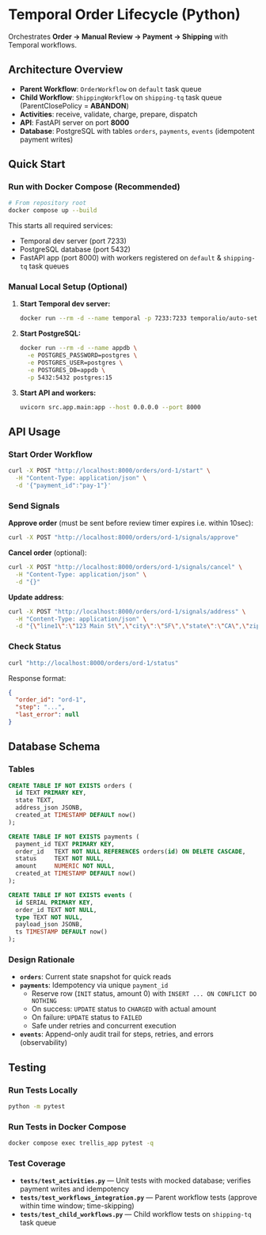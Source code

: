# Temporal Order Lifecycle (Python)

Orchestrates **Order → Manual Review → Payment → Shipping** with Temporal workflows.

## Architecture Overview

- **Parent Workflow**: `OrderWorkflow` on `default` task queue
- **Child Workflow**: `ShippingWorkflow` on `shipping-tq` task queue (ParentClosePolicy = **ABANDON**)
- **Activities**: receive, validate, charge, prepare, dispatch
- **API**: FastAPI server on port **8000**
- **Database**: PostgreSQL with tables `orders`, `payments`, `events` (idempotent payment writes)

## Quick Start

### Run with Docker Compose (Recommended)

```bash
# From repository root
docker compose up --build
```

This starts all required services:
- Temporal dev server (port 7233)
- PostgreSQL database (port 5432)
- FastAPI app (port 8000) with workers registered on `default` & `shipping-tq` task queues

### Manual Local Setup (Optional)

1. **Start Temporal dev server:**
   ```bash
   docker run --rm -d --name temporal -p 7233:7233 temporalio/auto-setup
   ```

2. **Start PostgreSQL:**
   ```bash
   docker run --rm -d --name appdb \
     -e POSTGRES_PASSWORD=postgres \
     -e POSTGRES_USER=postgres \
     -e POSTGRES_DB=appdb \
     -p 5432:5432 postgres:15
   ```

3. **Start API and workers:**
   ```bash
   uvicorn src.app.main:app --host 0.0.0.0 --port 8000
   ```

## API Usage

### Start Order Workflow

```bash
curl -X POST "http://localhost:8000/orders/ord-1/start" \
  -H "Content-Type: application/json" \
  -d '{"payment_id":"pay-1"}'
```

### Send Signals

**Approve order** (must be sent before review timer expires i.e. within 10sec):
```bash
curl -X POST "http://localhost:8000/orders/ord-1/signals/approve"
```

**Cancel order** (optional):
```bash
curl -X POST "http://localhost:8000/orders/ord-1/signals/cancel" \
  -H "Content-Type: application/json" \
  -d "{}"
```

**Update address**:
```bash
curl -X POST "http://localhost:8000/orders/ord-1/signals/address" \
  -H "Content-Type: application/json" \
  -d "{\"line1\":\"123 Main St\",\"city\":\"SF\",\"state\":\"CA\",\"zip\":\"94105\"}"
```

### Check Status

```bash
curl "http://localhost:8000/orders/ord-1/status"
```

Response format:
```json
{
  "order_id": "ord-1",
  "step": "...",
  "last_error": null
}
```

## Database Schema

### Tables

```sql
CREATE TABLE IF NOT EXISTS orders (
  id TEXT PRIMARY KEY,
  state TEXT,
  address_json JSONB,
  created_at TIMESTAMP DEFAULT now()
);

CREATE TABLE IF NOT EXISTS payments (
  payment_id TEXT PRIMARY KEY,
  order_id   TEXT NOT NULL REFERENCES orders(id) ON DELETE CASCADE,
  status     TEXT NOT NULL,
  amount     NUMERIC NOT NULL,
  created_at TIMESTAMP DEFAULT now()
);

CREATE TABLE IF NOT EXISTS events (
  id SERIAL PRIMARY KEY,
  order_id TEXT NOT NULL,
  type TEXT NOT NULL,
  payload_json JSONB,
  ts TIMESTAMP DEFAULT now()
);
```

### Design Rationale

- **`orders`**: Current state snapshot for quick reads
- **`payments`**: Idempotency via unique `payment_id`
  - Reserve row (`INIT` status, amount 0) with `INSERT ... ON CONFLICT DO NOTHING`
  - On success: `UPDATE` status to `CHARGED` with actual amount
  - On failure: `UPDATE` status to `FAILED`
  - Safe under retries and concurrent execution
- **`events`**: Append-only audit trail for steps, retries, and errors (observability)

## Testing

### Run Tests Locally

```bash
python -m pytest
```

### Run Tests in Docker Compose

```bash
docker compose exec trellis_app pytest -q
```

### Test Coverage

- **`tests/test_activities.py`** — Unit tests with mocked database; verifies payment writes and idempotency
- **`tests/test_workflows_integration.py`** — Parent workflow tests (approve within time window; time-skipping)
- **`tests/test_child_workflows.py`** — Child workflow tests on `shipping-tq` task queue


